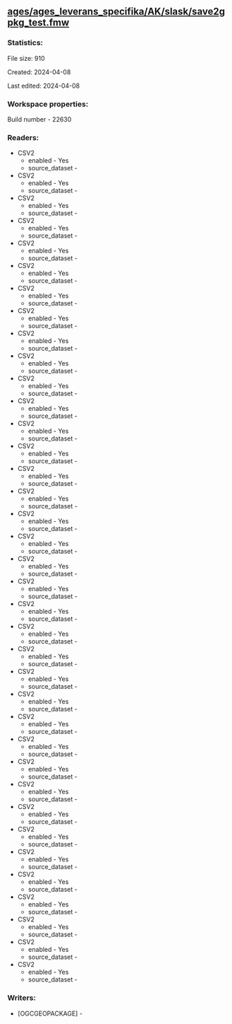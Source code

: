 ﻿## [ages/ages_leverans_specifika/AK/slask/save2gpkg_test.fmw](https://github.com/kicki58/kix_working_dir/blob/master/ages/ages_leverans_specifika/AK/slask/save2gpkg_test.fmw)

### Statistics:
File size: 910

Created: 2024-04-08

Last edited: 2024-04-08


### Workspace properties:
Build number    - 22630


### Readers:
*  CSV2
    * enabled    -  Yes
    * source_dataset    -   
*  CSV2
    * enabled    -  Yes
    * source_dataset    -   
*  CSV2
    * enabled    -  Yes
    * source_dataset    -   
*  CSV2
    * enabled    -  Yes
    * source_dataset    -   
*  CSV2
    * enabled    -  Yes
    * source_dataset    -   
*  CSV2
    * enabled    -  Yes
    * source_dataset    -   
*  CSV2
    * enabled    -  Yes
    * source_dataset    -   
*  CSV2
    * enabled    -  Yes
    * source_dataset    -   
*  CSV2
    * enabled    -  Yes
    * source_dataset    -   
*  CSV2
    * enabled    -  Yes
    * source_dataset    -   
*  CSV2
    * enabled    -  Yes
    * source_dataset    -   
*  CSV2
    * enabled    -  Yes
    * source_dataset    -   
*  CSV2
    * enabled    -  Yes
    * source_dataset    -   
*  CSV2
    * enabled    -  Yes
    * source_dataset    -   
*  CSV2
    * enabled    -  Yes
    * source_dataset    -   
*  CSV2
    * enabled    -  Yes
    * source_dataset    -   
*  CSV2
    * enabled    -  Yes
    * source_dataset    -   
*  CSV2
    * enabled    -  Yes
    * source_dataset    -   
*  CSV2
    * enabled    -  Yes
    * source_dataset    -   
*  CSV2
    * enabled    -  Yes
    * source_dataset    -   
*  CSV2
    * enabled    -  Yes
    * source_dataset    -   
*  CSV2
    * enabled    -  Yes
    * source_dataset    -   
*  CSV2
    * enabled    -  Yes
    * source_dataset    -   
*  CSV2
    * enabled    -  Yes
    * source_dataset    -   
*  CSV2
    * enabled    -  Yes
    * source_dataset    -   
*  CSV2
    * enabled    -  Yes
    * source_dataset    -   
*  CSV2
    * enabled    -  Yes
    * source_dataset    -   
*  CSV2
    * enabled    -  Yes
    * source_dataset    -   
*  CSV2
    * enabled    -  Yes
    * source_dataset    -   
*  CSV2
    * enabled    -  Yes
    * source_dataset    -   
*  CSV2
    * enabled    -  Yes
    * source_dataset    -   
*  CSV2
    * enabled    -  Yes
    * source_dataset    -   
*  CSV2
    * enabled    -  Yes
    * source_dataset    -   
*  CSV2
    * enabled    -  Yes
    * source_dataset    -   
*  CSV2
    * enabled    -  Yes
    * source_dataset    -   
*  CSV2
    * enabled    -  Yes
    * source_dataset    -   
*  CSV2
    * enabled    -  Yes
    * source_dataset    -   



### Writers:
*   [OGCGEOPACKAGE]    -   



